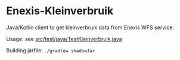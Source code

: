 Enexis-Kleinverbruik
===

Java/Kotlin client to get kleinverbruik data from Enexis WFS service.

Usage: see [src/test/java/TestKleinverbruik.java](src/test/java/TestKleinverbruik.java)

Building jarfile: `./gradlew shadowJar`
